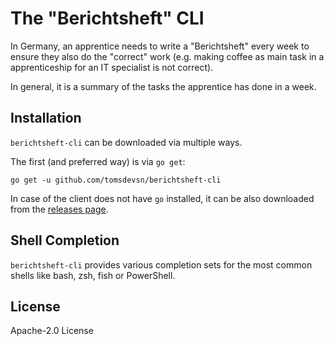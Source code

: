 # The "Berichtsheft" CLI

In Germany, an apprentice needs to write a "Berichtsheft" every week to ensure they also do the "correct" work (e.g. making coffee as main task in a apprenticeship for an IT specialist is not correct).

In general, it is a summary of the tasks the apprentice has done in a week.

## Installation

`berichtsheft-cli` can be downloaded via multiple ways.

The first (and preferred way) is via `go get`:
```
go get -u github.com/tomsdevsn/berichtsheft-cli
```

In case of the client does not have `go` installed, it can be also downloaded from the [releases page](https://github.com/tomsdevsn/berichtsheft-cli/releases).

## Shell Completion

`berichtsheft-cli` provides various completion sets for the most common shells like bash, zsh, fish or PowerShell.

## License

Apache-2.0 License
